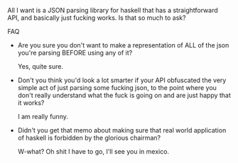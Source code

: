All I want is a JSON parsing library for haskell that has a straightforward
API, and basically just fucking works. Is that so much to ask?

FAQ

  - Are you sure you don't want to make a representation of ALL of the json
    you're parsing BEFORE using any of it?
    
    Yes, quite sure.
  
  - Don't you think you'd look a lot smarter if your API obfuscated the very
    simple act of just parsing some fucking json, to the point where you don't
    really understand what the fuck is going on and are just happy that it
    works?
    
    I am really funny.
  
  - Didn't you get that memo about making sure that real world application of
    haskell is forbidden by the glorious chairman?
    
    W-what? Oh shit I have to go, I'll see you in mexico.

